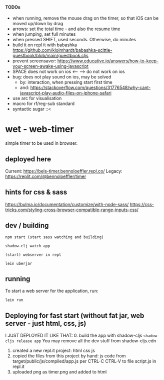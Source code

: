 #### TODOs

- when running, remove the mouse drag on the timer, so that iOS can be moved up/down by drag
- arrows: set the total time - and also the resume time
- when jumping, set full minutes
- when pressed SHIFT, used seconds. Otherwise, do minutes
- build it on repl it with babashka
  https://github.com/kloimhardt/babashka-scittle-guestbook/blob/main/guestbook.cljs
- prevent screensaver: https://www.educative.io/answers/how-to-keep-your-screen-awake-using-javascript
- SPACE does not work on ios <-- --> do not work on ios
- bug: does not play sound on ios, may be solved  
  - by: interaction, when pressing start first time
  - and: https://stackoverflow.com/questions/31776548/why-cant-javascript-play-audio-files-on-iphone-safari
- use arc for visualisation
- macro for rf/reg-sub standard
- syntactic sugar ::<

# wet - web-timer
simple timer to be used in browser.

## deployed here
Current: https://bels-timer.bennoloeffler.repl.co/
Legacy: https://replit.com/@bennoloeffler/timer

## hints for css & sass
https://bulma.io/documentation/customize/with-node-sass/
https://css-tricks.com/styling-cross-browser-compatible-range-inputs-css/

## dev / building
```
npm start (start sass watching and building)
```
```
shadow-clj watch app
```
```
(start) webserver in repl
```
```
lein uberjar
```
## running
To start a web server for the application, run:
```
lein run 
```

## Deploying for fast start (without fat jar, web server - just html, css, js)
I JUST DEPLOYED IT LIKE THAT:
0. build the app with shadow-cljs
```shadow-cljs release app```
You may remove all the dev stuff from shadow-cljs.edn
1. created a new repl.it project:
html css js
2. copied the files from this project by hand:
js code from 
target/public/js/compiled/app.js
per CTRL-C CTRL-V 
to file script.js in repl.it
3. uploaded png as timer.png and added to html

